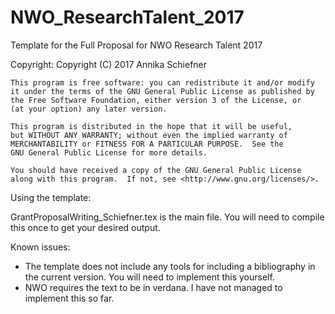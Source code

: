 # NWO_ResearchTalent_2017
Template for the Full Proposal for NWO Research Talent 2017

Copyright: 
 Copyright (C) 2017  Annika Schiefner

    This program is free software: you can redistribute it and/or modify
    it under the terms of the GNU General Public License as published by
    the Free Software Foundation, either version 3 of the License, or
    (at your option) any later version.

    This program is distributed in the hope that it will be useful,
    but WITHOUT ANY WARRANTY; without even the implied warranty of
    MERCHANTABILITY or FITNESS FOR A PARTICULAR PURPOSE.  See the
    GNU General Public License for more details.

    You should have received a copy of the GNU General Public License
    along with this program.  If not, see <http://www.gnu.org/licenses/>.

Using the template: 

GrantProposalWriting_Schiefner.tex is the main file. You will need to compile this once to get your desired output. 

Known issues: 

- The template does not include any tools for including a bibliography in the current version. You will need to implement this yourself. 
- NWO requires the text to be in verdana. I have not managed to implement this so far. 
